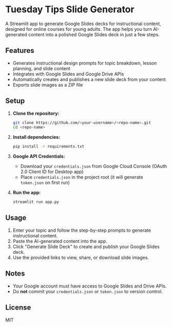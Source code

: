 # Tuesday Tips Slide Generator

A Streamlit app to generate Google Slides decks for instructional content, designed for online courses for young adults. The app helps you turn AI-generated content into a polished Google Slides deck in just a few steps.

## Features
- Generates instructional design prompts for topic breakdown, lesson planning, and slide content
- Integrates with Google Slides and Google Drive APIs
- Automatically creates and publishes a new slide deck from your content
- Exports slide images as a ZIP file

## Setup

1. **Clone the repository:**
   ```sh
   git clone https://github.com/<your-username>/<repo-name>.git
   cd <repo-name>
   ```

2. **Install dependencies:**
   ```sh
   pip install -r requirements.txt
   ```

3. **Google API Credentials:**
   - Download your `credentials.json` from Google Cloud Console (OAuth 2.0 Client ID for Desktop app)
   - Place `credentials.json` in the project root (it will generate `token.json` on first run)

4. **Run the app:**
   ```sh
   streamlit run app.py
   ```

## Usage
1. Enter your topic and follow the step-by-step prompts to generate instructional content.
2. Paste the AI-generated content into the app.
3. Click "Generate Slide Deck" to create and publish your Google Slides deck.
4. Use the provided links to view, share, or download slide images.

## Notes
- Your Google account must have access to Google Slides and Drive APIs.
- Do **not** commit your `credentials.json` or `token.json` to version control.

## License
MIT 